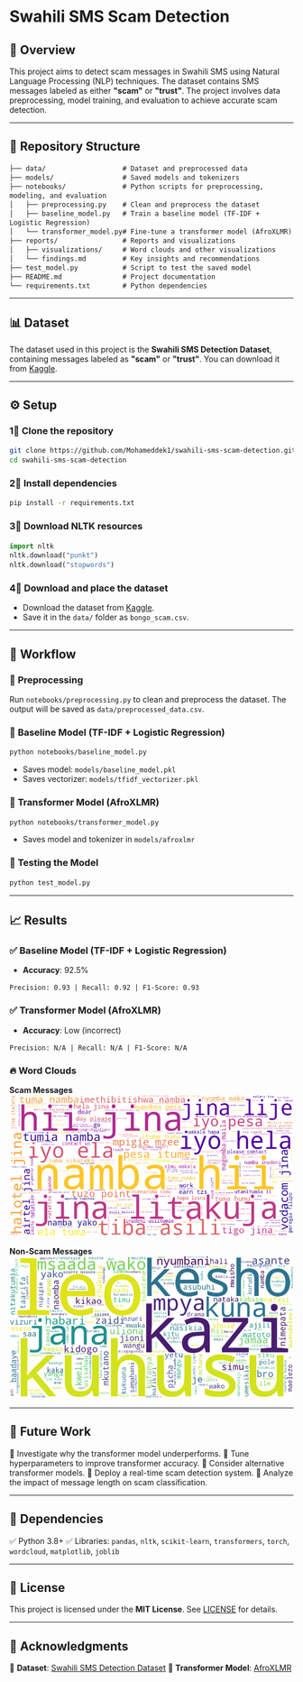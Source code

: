# Swahili SMS Scam Detection

## 📌 Overview
This project aims to detect scam messages in Swahili SMS using Natural Language Processing (NLP) techniques. The dataset contains SMS messages labeled as either **"scam"** or **"trust"**. The project involves data preprocessing, model training, and evaluation to achieve accurate scam detection.

---

## 📂 Repository Structure
```
├── data/                   # Dataset and preprocessed data
├── models/                 # Saved models and tokenizers
├── notebooks/              # Python scripts for preprocessing, modeling, and evaluation
│   ├── preprocessing.py    # Clean and preprocess the dataset
│   ├── baseline_model.py   # Train a baseline model (TF-IDF + Logistic Regression)
│   └── transformer_model.py# Fine-tune a transformer model (AfroXLMR)
├── reports/                # Reports and visualizations
│   ├── visualizations/     # Word clouds and other visualizations
│   └── findings.md         # Key insights and recommendations
├── test_model.py           # Script to test the saved model
├── README.md               # Project documentation
└── requirements.txt        # Python dependencies
```

---

## 📊 Dataset
The dataset used in this project is the **Swahili SMS Detection Dataset**, containing messages labeled as **"scam"** or **"trust"**. You can download it from [Kaggle](https://www.kaggle.com/datasets/henrydioniz/swahili-sms-detection-dataset).

---

## ⚙️ Setup
### 1⃣ Clone the repository
```bash
git clone https://github.com/Mohameddek1/swahili-sms-scam-detection.git
cd swahili-sms-scam-detection
```

### 2⃣ Install dependencies
```bash
pip install -r requirements.txt
```

### 3⃣ Download NLTK resources
```python
import nltk
nltk.download("punkt")
nltk.download("stopwords")
```

### 4⃣ Download and place the dataset
- Download the dataset from [Kaggle](https://www.kaggle.com/datasets/henrydioniz/swahili-sms-detection-dataset).
- Save it in the `data/` folder as `bongo_scam.csv`.

---

## 🔄 Workflow
### 🔹 **Preprocessing**
Run `notebooks/preprocessing.py` to clean and preprocess the dataset. The output will be saved as `data/preprocessed_data.csv`.

### 🔹 **Baseline Model (TF-IDF + Logistic Regression)**
```bash
python notebooks/baseline_model.py
```
- Saves model: `models/baseline_model.pkl`
- Saves vectorizer: `models/tfidf_vectorizer.pkl`

### 🔹 **Transformer Model (AfroXLMR)**
```bash
python notebooks/transformer_model.py
```
- Saves model and tokenizer in `models/afroxlmr`

### 🔹 **Testing the Model**
```bash
python test_model.py
```
---

## 📈 Results
### ✅ **Baseline Model (TF-IDF + Logistic Regression)**
- **Accuracy**: 92.5%
```
Precision: 0.93 | Recall: 0.92 | F1-Score: 0.93
```

### ✅ **Transformer Model (AfroXLMR)**
- **Accuracy**: Low (incorrect)
```
Precision: N/A | Recall: N/A | F1-Score: N/A
```

### 🔥 **Word Clouds**
**Scam Messages**
![Scam Word Cloud](reports/visualizations/scam_wordcloud.png)

**Non-Scam Messages**
![Non-Scam Word Cloud](reports/visualizations/non_scam_wordcloud.png)

---

## 🚀 Future Work
🔹 Investigate why the transformer model underperforms.
🔹 Tune hyperparameters to improve transformer accuracy.
🔹 Consider alternative transformer models.
🔹 Deploy a real-time scam detection system.
🔹 Analyze the impact of message length on scam classification.

---

## 📌 Dependencies
✅ Python 3.8+
✅ Libraries: `pandas`, `nltk`, `scikit-learn`, `transformers`, `torch`, `wordcloud`, `matplotlib`, `joblib`

---

## 🐝 License
This project is licensed under the **MIT License**. See [LICENSE](LICENSE) for details.

---

## 🙌 Acknowledgments
📌 **Dataset**: [Swahili SMS Detection Dataset](https://www.kaggle.com/datasets/henrydioniz/swahili-sms-detection-dataset)
📌 **Transformer Model**: [AfroXLMR](https://huggingface.co/Davlan/afro-xlmr-base)

